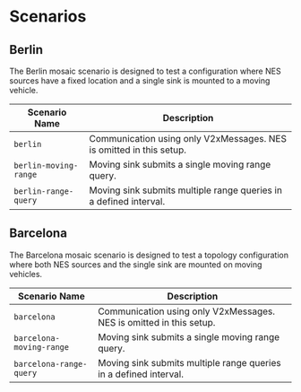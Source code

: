 # Scenarios

## Berlin

The Berlin mosaic scenario is designed to test a configuration where NES sources have a fixed location and a single sink is mounted to a moving vehicle.

| Scenario Name         	| Description                                                          	|
|-----------------------	|----------------------------------------------------------------------	|
| `berlin`              	| Communication using only V2xMessages. NES is omitted in this setup.  	|
| `berlin-moving-range` 	| Moving sink submits a single moving range query.                     	|
| `berlin-range-query`  	| Moving sink submits multiple range queries in a defined interval.    	|


## Barcelona

The Barcelona mosaic scenario is designed to test a topology configuration where both NES sources and the single sink are mounted on moving vehicles.

| Scenario Name         	| Description                                                          	|
|-----------------------	|----------------------------------------------------------------------	|
| `barcelona`              	| Communication using only V2xMessages. NES is omitted in this setup.  	|
| `barcelona-moving-range` 	| Moving sink submits a single moving range query.                     	|
| `barcelona-range-query`  	| Moving sink submits multiple range queries in a defined interval.    	|
